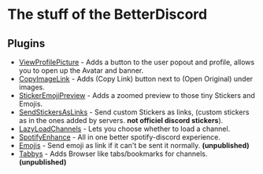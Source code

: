 # The stuff of the BetterDiscord

## Plugins
- [ViewProfilePicture](https://github.com/Skamt/BDAddons/tree/main/ViewProfilePicture) - Adds a button to the user popout and profile, allows you to open up the Avatar and banner. 
- [CopyImageLink](https://github.com/Skamt/BDAddons/tree/main/CopyImageLink) - Adds (Copy Link) button next to (Open Original) under images. 
- [StickerEmojiPreview](https://github.com/Skamt/BDAddons/tree/main/StickerEmojiPreview) - Adds a zoomed preview to those tiny Stickers and Emojis.
- [SendStickersAsLinks](https://github.com/Skamt/BDAddons/tree/main/SendStickersAsLinks) - Send custom Stickers as links, (custom stickers as in the ones added by servers. **not officiel discord stickers**).
- [LazyLoadChannels](https://github.com/Skamt/BDAddons/tree/main/LazyLoadChannels) - Lets you choose whether to load a channel.
- [SpotifyEnhance](https://github.com/Skamt/BDAddons/tree/main/SpotifyEnhance) - All in one better spotify-discord experience.
- [Emojis](https://github.com/Skamt/BDAddons/tree/main/Emojis) - Send emoji as link if it can't be sent it normally. **(unpublished)**
- [Tabbys](https://github.com/Skamt/BDAddons/tree/main/Tabbys) - Adds Browser like tabs/bookmarks for channels. **(unpublished)**
